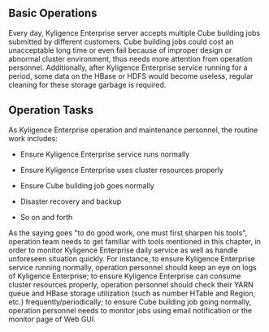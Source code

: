 ## Basic Operations
Every day, Kyligence Enterprise server accepts multiple Cube building jobs submitted by different customers. Cube building jobs could cost an unacceptable long time or even fail because of improper design or abnormal cluster environment, thus needs more attention from operation personnel. Additionally, after Kyligence Enterprise service running for a period, some data on the HBase or HDFS would become useless, regular cleaning for these storage garbage is required.

## Operation Tasks

As Kyligence Enterprise operation and maintenance personnel, the routine work includes:
* Ensure Kyligence Enterprise service runs normally

* Ensure Kyligence Enterprise uses cluster resources properly

* Ensure Cube building job goes normally

* Disaster recovery and backup

* So on and forth


As the saying goes "to do good work, one must first sharpen his tools", operation team needs to get familiar with tools mentioned in this chapter, in order to monitor Kyligence Enterprise daily service as well as handle unforeseen situation quickly. For instance, to ensure Kyligence Enterprise service running normally, operation personnel should keep an eye on logs of Kyligence Enterprise; to ensure Kyligence Enterprise can consume cluster resources properly, operation personnel should check their YARN queue and HBase storage utilization (such as number HTable and Region, etc.) frequently/periodically; to ensure Cube building job going normally, operation personnel needs to monitor jobs using email notification or the monitor page of Web GUI.
